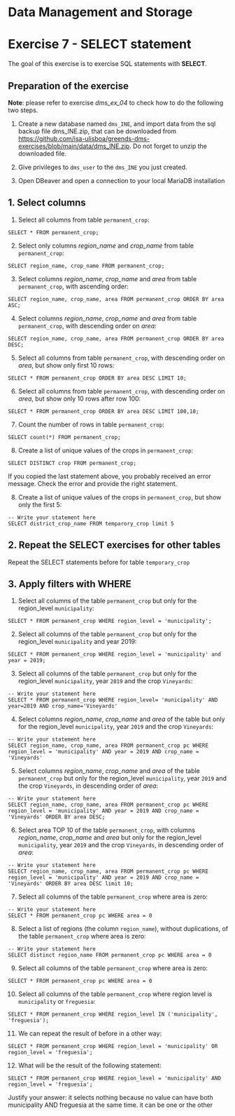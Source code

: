 # Data Management and Storage

# Exercise 7 - SELECT statement

The goal of this exercise is to exercise SQL statements with **SELECT**.

## Preparation of the exercise

**Note**: please refer to exercise *dms_ex_04* to check how to do the following two steps.

1. Create a new database named `dms_INE`, and import data from the sql backup file dms_INE.zip, that can be downloaded from https://github.com/isa-ulisboa/greends-dms-exercises/blob/main/data/dms_INE.zip. Do not forget to unzip the downloaded file.

2. Give privileges to `dms_user` to the `dms_INE` you just created.

3. Open DBeaver and open a connection to your local MariaDB installation

## 1. Select columns

1. Select all columns from table `permanent_crop`:

```
SELECT * FROM permanent_crop;
```

2. Select only columns *region_name* and *crop_name* from table `permanent_crop`:

```
SELECT region_name, crop_name FROM permanent_crop;
```
3. Select columns *region_name*, *crop_name* and *area* from table `permanent_crop`, with ascending order:

```
SELECT region_name, crop_name, area FROM permanent_crop ORDER BY area ASC;
```

4. Select columns *region_name*, *crop_name* and *area* from table `permanent_crop`, with descending order on *area*:

```
SELECT region_name, crop_name, area FROM permanent_crop ORDER BY area DESC;
```

5. Select all columns from table `permanent_crop`, with descending order on *area*, but show only first 10 rows:

```
SELECT * FROM permanent_crop ORDER BY area DESC LIMIT 10;
```

6. Select all columns from table `permanent_crop`, with descending order on *area*, but show only 10 rows after row 100:

```
SELECT * FROM permanent_crop ORDER BY area DESC LIMIT 100,10;
```

7. Count the number of rows in table `permanent_crop`:

```
SELECT count(*) FROM permanent_crop;
```

8. Create a list of unique values of the crops in `permanent_crop`:

```
SELECT DISTINCT crop FROM permanent_crop;
```
  If you copied the last statement above, you probably received an error message. Check the error and provide the right statement.

8. Create a list of unique values of the crops in `permanent_crop`, but show only the first 5:

```
-- Write your statement here
SELECT district_crop_name FROM temparory_crop limit 5 
```

## 2. Repeat the SELECT exercises for other tables

Repeat the SELECT statements before for table `temporary_crop`

## 3. Apply filters with WHERE

1. Select all columns of the table `permanent_crop` but only for the region_level `municipality`:
```
SELECT * FROM permanent_crop WHERE region_level = 'municipality';
```

2. Select all columns of the table `permanent_crop` but only for the region_level `municipality` and year 2019:
```
SELECT * FROM permanent_crop WHERE region_level = 'municipality' and year = 2019;
```
3. Select all columns of the table `permanent_crop` but only for the region_level `municipality`, year `2019` and the crop `Vineyards`:
```
-- Write your statement here
SELECT * FROM permanent_crop WHERE region_level= 'municipality' AND year=2019 AND crop_name='Vineyards'
```
4. Select columns *region_name*, *crop_name* and *area* of the table but only for the region_level `municipality`, year `2019` and the crop `Vineyards`:

```
-- Write your statement here
SELECT region_name, crop_name, area FROM permanent_crop pc WHERE region_level = 'municipality' AND year = 2019 AND crop_name = 'Vineyards' 
```
5. Select columns *region_name*, *crop_name* and *area* of the table `permanent_crop` but only for the region_level `municipality`, year `2019` and the crop `Vineyards`, in descending order of *area*:
```
-- Write your statement here
SELECT region_name, crop_name, area FROM permanent_crop pc WHERE region_level = 'municipality' AND year = 2019 AND crop_name = 'Vineyards' ORDER BY area DESC;
```
6. Select area TOP 10 of the table `permanent_crop`, with columns *region_name*, *crop_name* and *area*  but only for the region_level `municipality`, year `2019` and the crop `Vineyards`, in descending order of *area*:
```
-- Write your statement here
SELECT region_name, crop_name, area FROM permanent_crop pc WHERE region_level = 'municipality' AND year = 2019 AND crop_name = 'Vineyards' ORDER BY area DESC limit 10; 
```
7. Select all columns of the table `permanent_crop` where area is zero:
```
-- Write your statement here
SELECT * FROM permanent_crop pc WHERE area = 0
```

8. Select a list of regions (the column `region_name`), without duplications, of the table `permanent_crop` where area is zero:
```
-- Write your statement here
SELECT distinct region_name FROM permanent_crop pc WHERE area = 0
```
9. Select all columns of the table `permanent_crop` where area is zero:
```
SELECT * FROM permanent_crop pc WHERE area = 0
```

10. Select all columns of the table `permanent_crop` where region level is `municipality` or `freguesia`:
```
SELECT * FROM permanent_crop WHERE region_level IN ('municipality', 'freguesia');
```
11. We can repeat the result of before in a other way:
```
SELECT * FROM permanent_crop WHERE region_level = 'municipality' OR region_level = 'freguesia';
```

12. What will be the result of the following statement:
```
SELECT * FROM permanent_crop WHERE region_level = 'municipality' AND region_level = 'freguesia';
```
Justify your answer: it selects nothing because no value can have both municipality AND freguesia at the same time. it can be one or the other